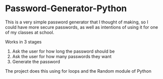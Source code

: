 # Password-Generator-Python

This is a very simple password generator that I thought of making, so I could have more secure passwords, as well as intentions of using it for one of my classes at school.

Works in 3 stages
1. Ask the user for how long the password should be
2. Ask the user for how many passwords they want
3. Generate the password

The project does this using for loops and the Random module of Python
